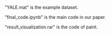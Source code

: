 "YALE.mat" is the example dataset.

"final_code.ipynb" is the main code in our paper.

"result_visualization.rar" is the code of paint.
